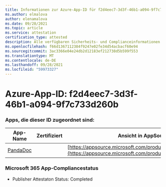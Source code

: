 ```yaml
---
title: Informationen zur Azure-App-ID für f2d4eec7-3d3f-46b1-a094-9f7c733d260b
ms.author: elmalova
author: elenamalova
ms.date: 09/28/2021
ms.topic: article
ms.service: attestation
certification_type: attested
description: Alle verfügbaren Sicherheits- und Complianceinformationen für f2d4eec7-3d3f-46b1-a094-9f7c733d260b.
ms.openlocfilehash: f66d1367112384f9247e02fe34d54acbacf60e94
ms.sourcegitcommit: 3ac3366e04e24db2d12183ef212738d5b599f553
ms.translationtype: MT
ms.contentlocale: de-DE
ms.lasthandoff: 09/28/2021
ms.locfileid: "59973327"
---
```

# <a name="azure-app-id-f2d4eec7-3d3f-46b1-a094-9f7c733d260b"></a>Azure-App-ID: f2d4eec7-3d3f-46b1-a094-9f7c733d260b


### <a name="apps-associated-with-this-id"></a>Apps, die dieser ID zugeordnet sind:
| **App-Name** | **Zertifiziert** | **Ansicht in AppSource** |
|--------------|---------------|-----------------------|
| [PandaDoc](https://docs.microsoft.com/microsoft-365-app-certification/forward/WA200002927) |  | [https://appsource.microsoft.com/product/office/WA200002927](https://appsource.microsoft.com/product/office/WA200002927) |

### <a name="microsoft-365-app-compliance-status"></a>Microsoft 365 App-Compliancestatus
- Publisher Attestaton Status: Completed
